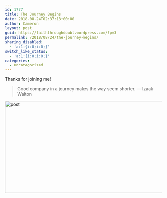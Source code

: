```yaml
---
id: 1777
title: The Journey Begins
date: 2018-08-24T02:37:13+00:00
author: Cameron
layout: post
guid: https://faiththroughdoubt.wordpress.com/?p=3
permalink: /2018/08/24/the-journey-begins/
sharing_disabled:
  - 'a:1:{i:0;i:0;}'
switch_like_status:
  - 'a:1:{i:0;i:0;}'
categories:
  - Uncategorized
---
```

Thanks for joining me! 

> Good company in a journey makes the way seem shorter. — Izaak Walton

<img class="wp-image-7 size-full" src="https://twentysixteendemo.files.wordpress.com/2015/11/post.png?resize=525%2C296" alt="post" width="525" height="296" data-recalc-dims="1" />